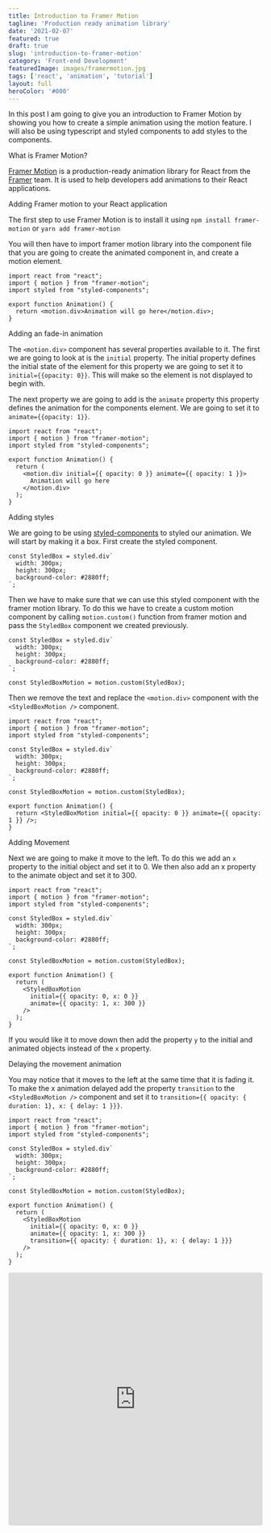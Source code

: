 ```yaml
---
title: Introduction to Framer Motion
tagline: 'Production ready animation library'
date: '2021-02-07'
featured: true
draft: true
slug: 'introduction-to-framer-motion'
category: 'Front-end Development'
featuredImage: images/framermotion.jpg
tags: ['react', 'animation', 'tutorial']
layout: full
heroColor: '#000'
---
```


In this post I am going to give you an introduction to Framer Motion by showing you how to create a simple animation using the motion feature. I will also be using typescript and styled components to add styles to the components. 

<SectionHeader>What is Framer Motion?</SectionHeader>

[Framer Motion](https://www.framer.com/motion/) is a production-ready animation library for React from the [Framer](https://www.framer.com/) team. It is used to help developers add animations to their React applications.


<SectionHeader>Adding Framer motion to your React application</SectionHeader>

The first step to use Framer Motion is to install it using `npm install framer-motion` or `yarn add framer-motion`

You will then have to import framer motion library  into the component file that you are going to create the animated component in, and create a motion element.

```tsx render=true
import react from "react";
import { motion } from "framer-motion";
import styled from "styled-components";

export function Animation() {
  return <motion.div>Animation will go here</motion.div>;
}
```

<SectionHeader>Adding an fade-in animation</SectionHeader>


The `<motion.div>` component has several properties available to it. The first we are going to look at is the `initial` property.  The initial property defines the initial state of the element for this property we are going to set it to `initial={{opacity: 0}}`. This will make so the element is not displayed to begin with.

The next property we are going to add is the `animate` property this property defines the animation for the components element. We are going to set it to `animate={{opacity: 1}}`.

```tsx render=true
import react from "react";
import { motion } from "framer-motion";
import styled from "styled-components";

export function Animation() {
  return (
    <motion.div initial={{ opacity: 0 }} animate={{ opacity: 1 }}>
      Animation will go here
    </motion.div>
  );
}
```

<SectionHeader>Adding styles</SectionHeader>

We are going to be using [styled-components](https://styled-components.com/) to styled our animation. We will start by making it a box. First create the styled component.

```tsx render=true
const StyledBox = styled.div`
  width: 300px;
  height: 300px;
  background-color: #2880ff;
`;
```

Then we have to make sure that we can use this styled component with the framer motion library. To do this we have to create a custom motion component by calling `motion.custom()` function from framer motion and pass the `StyledBox` component we created previously.

```tsx render=true
const StyledBox = styled.div`
  width: 300px;
  height: 300px;
  background-color: #2880ff;
`;

const StyledBoxMotion = motion.custom(StyledBox);
```

Then we remove the text and replace the `<motion.div>` component with the `<StyledBoxMotion />` component.


```tsx render=true
import react from "react";
import { motion } from "framer-motion";
import styled from "styled-components";

const StyledBox = styled.div`
  width: 300px;
  height: 300px;
  background-color: #2880ff;
`;

const StyledBoxMotion = motion.custom(StyledBox);

export function Animation() {
  return <StyledBoxMotion initial={{ opacity: 0 }} animate={{ opacity: 1 }} />;
}
```

<SectionHeader>Adding Movement</SectionHeader>

Next we are going to make it move to the left. To do this we add an `x` property to the initial object and set it to 0.  We then also add an x property to the animate object and set it to 300.

```tsx render=true
import react from "react";
import { motion } from "framer-motion";
import styled from "styled-components";

const StyledBox = styled.div`
  width: 300px;
  height: 300px;
  background-color: #2880ff;
`;

const StyledBoxMotion = motion.custom(StyledBox);

export function Animation() {
  return (
    <StyledBoxMotion
      initial={{ opacity: 0, x: 0 }}
      animate={{ opacity: 1, x: 300 }}
    />
  );
}
```

If you would like it to move down then add the property `y` to the initial and animated objects instead of the `x` property.

<SectionHeader>Delaying the movement animation</SectionHeader>

You may notice that it moves to the left at the same time that it is fading it.  To make the x animation delayed add the property `transition` to the `<StyledBoxMotion />` component and set it to `transition={{ opacity: { duration: 1}, x: { delay: 1 }}}`.

```tsx render=true
import react from "react";
import { motion } from "framer-motion";
import styled from "styled-components";

const StyledBox = styled.div`
  width: 300px;
  height: 300px;
  background-color: #2880ff;
`;

const StyledBoxMotion = motion.custom(StyledBox);

export function Animation() {
  return (
    <StyledBoxMotion
      initial={{ opacity: 0, x: 0 }}
      animate={{ opacity: 1, x: 300 }}
      transition={{ opacity: { duration: 1}, x: { delay: 1 }}}
    />
  );
}
```

<iframe src="https://codesandbox.io/embed/framer-motion-introduction-2j8bl?fontsize=14&hidenavigation=1&theme=dark&view=preview"
     style="width:100%; height:500px; border:0; border-radius: 4px; overflow:hidden;"
     title="Framer Motion Introduction"
     allow="accelerometer; ambient-light-sensor; camera; encrypted-media; geolocation; gyroscope; hid; microphone; midi; payment; usb; vr; xr-spatial-tracking"
     sandbox="allow-forms allow-modals allow-popups allow-presentation allow-same-origin allow-scripts"
   ></iframe>

<BuyMeACoffeeWidget />